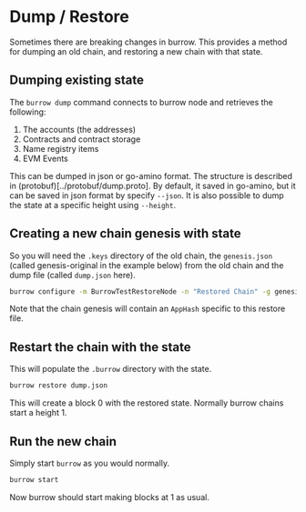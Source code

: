 # Dump / Restore

Sometimes there are breaking changes in burrow. This provides a method for dumping an old chain, and restoring a new chain
with that state.

## Dumping existing state

The `burrow dump` command connects to burrow node and retrieves the following:

1. The accounts (the addresses)
2. Contracts and contract storage
3. Name registry items
4. EVM Events

This can be dumped in json or go-amino format. The structure is described in (protobuf)[../protobuf/dump.proto]. By default,
it saved in go-amino, but it can be saved in json format by specify `--json`. It is also possible to dump the state at a specific
height using `--height`.

## Creating a new chain genesis with state

So you will need the `.keys` directory of the old chain, the `genesis.json` (called genesis-original in the example below)
from the old chain and the dump file (called `dump.json` here).

```bash
burrow configure -m BurrowTestRestoreNode -n "Restored Chain" -g genesis-original.json -w genesis.json --restore-dump dump.json > burrow.toml
```

Note that the chain genesis will contain an `AppHash` specific to this restore file.

## Restart the chain with the state

This will populate the `.burrow` directory with the state.

```bash
burrow restore dump.json
```

This will create a block 0 with the restored state. Normally burrow chains start a height 1.

## Run the new chain

Simply start `burrow` as you would normally.

```bash
burrow start
```

Now burrow should start making blocks at 1 as usual.